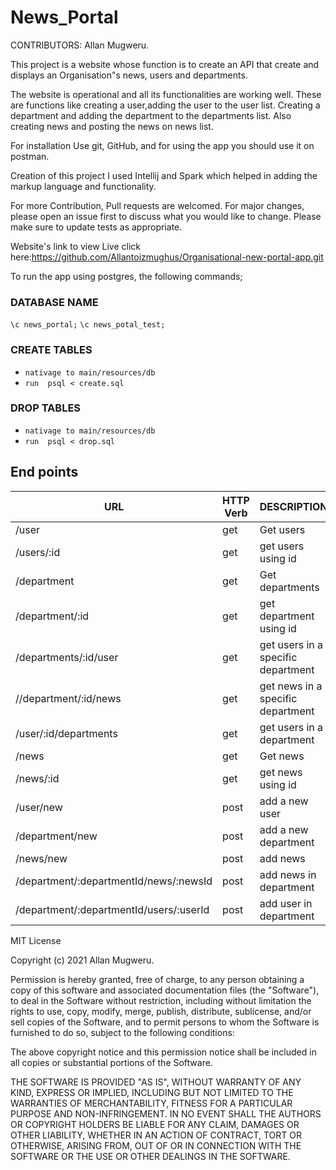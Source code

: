 # News_Portal
CONTRIBUTORS: Allan Mugweru.

This project is a website whose function is to create an API that create and displays an Organisation"s news, users and departments.

The website is operational and all its functionalities are working well. These are functions like creating a user,adding the user to the user list. Creating a department and adding the department to the departments list. Also creating news and posting the news on news list.

For installation Use git, GitHub, and for using the app you should use it on postman.

Creation of this project I used Intellij and Spark which helped in adding the markup language and functionality.

For more Contribution, Pull requests are welcomed. For major changes, please open an issue first to discuss what you would like to change. Please make sure to update tests as appropriate.

Website's link to view Live click here:https://github.com/Allantoizmughus/Organisational-new-portal-app.git

To run the app using postgres, the following commands;
### DATABASE NAME
`\c news_portal;`
`\c news_potal_test;`
### CREATE  TABLES
* `nativage to main/resources/db  `
* `run  psql < create.sql`
### DROP  TABLES
* `nativage to main/resources/db  `
* `run  psql < drop.sql`


## End points
| URL                                            | HTTP Verb   |                                 DESCRIPTION|
|--                                              |  ---        |                                   ---      |
|/user                                           |get          |     Get users                              |
|/users/:id                                      |get          |     get users using id                     |
|/department                                     |get          |     Get departments                        |
|/department/:id                                 |get          |     get department using id                |
|/departments/:id/user                           |get          |     get users in a specific department     |
|//department/:id/news                           |get          |     get news in a specific department      |
|/user/:id/departments                           |get          |     get users in a department              |
|/news                                           |get          |     Get news                               |
|/news/:id                                       |get          |     get news using id                      |   
|/user/new                                       |post         |     add a new user                         |
|/department/new                                 |post         |     add a new department                   |
|/news/new                                       |post         |     add news                               |
|/department/:departmentId/news/:newsId          |post         |     add news in department                 |
/department/:departmentId/users/:userId          |post         |     add user in department                 |                    |


MIT License

Copyright (c) 2021 Allan Mugweru.

Permission is hereby granted, free of charge, to any person obtaining a copy of this software and associated documentation files (the "Software"), to deal in the Software without restriction, including without limitation the rights to use, copy, modify, merge, publish, distribute, sublicense, and/or sell copies of the Software, and to permit persons to whom the Software is furnished to do so, subject to the following conditions:

The above copyright notice and this permission notice shall be included in all copies or substantial portions of the Software.

THE SOFTWARE IS PROVIDED "AS IS", WITHOUT WARRANTY OF ANY KIND, EXPRESS OR IMPLIED, INCLUDING BUT NOT LIMITED TO THE WARRANTIES OF MERCHANTABILITY, FITNESS FOR A PARTICULAR PURPOSE AND NON-INFRINGEMENT. IN NO EVENT SHALL THE AUTHORS OR COPYRIGHT HOLDERS BE LIABLE FOR ANY CLAIM, DAMAGES OR OTHER LIABILITY, WHETHER IN AN ACTION OF CONTRACT, TORT OR OTHERWISE, ARISING FROM, OUT OF OR IN CONNECTION WITH THE SOFTWARE OR THE USE OR OTHER DEALINGS IN THE SOFTWARE.